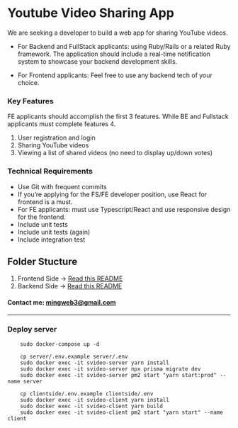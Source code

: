 # Youtube Video Sharing App

We are seeking a developer to build a web app for sharing YouTube videos.

- For Backend and FullStack applicants: using Ruby/Rails or a related Ruby framework. The application should include a real-time notification system to showcase your backend development skills.

- For Frontend applicants: Feel free to use any backend tech of your choice.

### Key Features

FE applicants should accomplish the first 3 features. While BE and Fullstack applicants must complete features 4.

1. User registration and login
2. Sharing YouTube videos
3. Viewing a list of shared videos (no need to display up/down votes)

### Technical Requirements

- Use Git with frequent commits
- If you’re applying for the FS/FE developer position, use React for frontend is a must.
- For FE applicants: must use Typescript/React and use responsive design for the frontend.
- Include unit tests
- Include unit tests (again)
- Include integration test

## Folder Stucture 

1. Frontend Side -> [Read this README](https://github.com/mingweb3/share_video/blob/master/clientside/README.md)
2. Backend Side -> [Read this README](https://github.com/mingweb3/share_video/blob/master/server/README.md)


#### Contact me: mingweb3@gmail.com


-----------------------------------------------
### Deploy server

```
	sudo docker-compose up -d

	cp server/.env.example server/.env
	sudo docker exec -it svideo-server yarn install
	sudo docker exec -it svideo-server npx prisma migrate dev
	sudo docker exec -it svideo-server pm2 start "yarn start:prod" --name server

	cp clientside/.env.example clientside/.env
	sudo docker exec -it svideo-client yarn install
	sudo docker exec -it svideo-client yarn build
	sudo docker exec -it svideo-client pm2 start "yarn start" --name client 
```